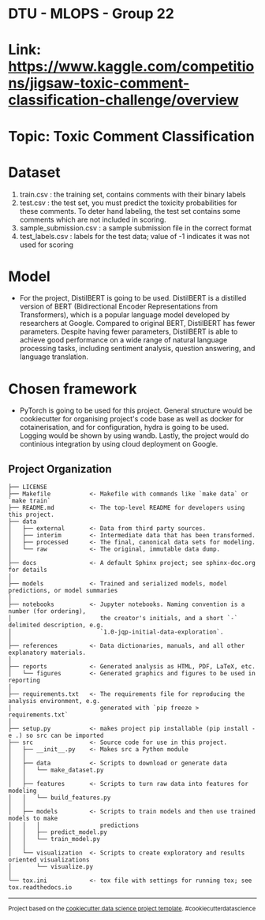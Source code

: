 DTU - MLOPS - Group 22
==============================
# Link: https://www.kaggle.com/competitions/jigsaw-toxic-comment-classification-challenge/overview
# Topic: Toxic Comment Classification
# Dataset
1. train.csv : the training set, contains comments with their binary labels
2. test.csv : the test set, you must predict the toxicity probabilities for these comments. To deter hand labeling, the test set contains some comments which are not included in scoring.
3. sample_submission.csv : a sample submission file in the correct format
4. test_labels.csv : labels for the test data; value of -1 indicates it was not used for scoring
# Model
- For the project, DistilBERT is going to be used. DistilBERT is a distilled version of BERT (Bidirectional Encoder Representations from Transformers), which is a popular language model developed by researchers at Google. Compared to original BERT, DistilBERT has fewer parameters. Despite having fewer parameters, DistilBERT is able to achieve good performance on a wide range of natural language processing tasks, including sentiment analysis, question answering, and language translation.
# Chosen framework
- PyTorch is going to be used for this project. General structure would be cookiecutter for organising project's code base as well as docker for cotainerisation, and for configuration, hydra is going to be used. Logging would be shown by using wandb. Lastly, the project would do continious integration by using cloud deployment on Google. 

Project Organization
------------

    ├── LICENSE
    ├── Makefile           <- Makefile with commands like `make data` or `make train`
    ├── README.md          <- The top-level README for developers using this project.
    ├── data
    │   ├── external       <- Data from third party sources.
    │   ├── interim        <- Intermediate data that has been transformed.
    │   ├── processed      <- The final, canonical data sets for modeling.
    │   └── raw            <- The original, immutable data dump.
    │
    ├── docs               <- A default Sphinx project; see sphinx-doc.org for details
    │
    ├── models             <- Trained and serialized models, model predictions, or model summaries
    │
    ├── notebooks          <- Jupyter notebooks. Naming convention is a number (for ordering),
    │                         the creator's initials, and a short `-` delimited description, e.g.
    │                         `1.0-jqp-initial-data-exploration`.
    │
    ├── references         <- Data dictionaries, manuals, and all other explanatory materials.
    │
    ├── reports            <- Generated analysis as HTML, PDF, LaTeX, etc.
    │   └── figures        <- Generated graphics and figures to be used in reporting
    │
    ├── requirements.txt   <- The requirements file for reproducing the analysis environment, e.g.
    │                         generated with `pip freeze > requirements.txt`
    │
    ├── setup.py           <- makes project pip installable (pip install -e .) so src can be imported
    ├── src                <- Source code for use in this project.
    │   ├── __init__.py    <- Makes src a Python module
    │   │
    │   ├── data           <- Scripts to download or generate data
    │   │   └── make_dataset.py
    │   │
    │   ├── features       <- Scripts to turn raw data into features for modeling
    │   │   └── build_features.py
    │   │
    │   ├── models         <- Scripts to train models and then use trained models to make
    │   │   │                 predictions
    │   │   ├── predict_model.py
    │   │   └── train_model.py
    │   │
    │   └── visualization  <- Scripts to create exploratory and results oriented visualizations
    │       └── visualize.py
    │
    └── tox.ini            <- tox file with settings for running tox; see tox.readthedocs.io


--------

<p><small>Project based on the <a target="_blank" href="https://drivendata.github.io/cookiecutter-data-science/">cookiecutter data science project template</a>. #cookiecutterdatascience</small></p>
